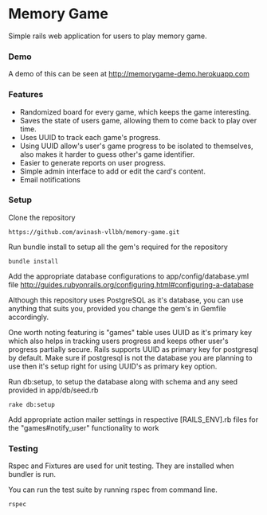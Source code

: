 # Memory Game

Simple rails web application for users to play memory game.

### Demo

A demo of this can be seen at
http://memorygame-demo.herokuapp.com


### Features

* Randomized board for every game, which keeps the game interesting.
* Saves the state of users game, allowing them to come back to play over time.
* Uses UUID to track each game's progress.
* Using UUID allow's user's game progress to be isolated to themselves, also makes it harder to guess other's game identifier.
* Easier to generate reports on user progress.
* Simple admin interface to add or edit the card's content.
* Email notifications

### Setup

Clone the repository
```
https://github.com/avinash-vllbh/memory-game.git
```
Run bundle install to setup all the gem's required for the repository
```
bundle install
```

Add the appropriate database configurations to app/config/database.yml file
http://guides.rubyonrails.org/configuring.html#configuring-a-database

Although this repository uses PostgreSQL as it's database, you can use anything that suits you, provided you change the gem's in Gemfile accordingly.

One worth noting featuring is "games" table uses UUID as it's primary key which also helps in tracking users progress and keeps other user's progress partially secure. Rails supports UUID as primary key for postgresql by default. Make sure if postgresql is not the database you are planning to use then it's setup right for using UUID's as primary key option.

Run db:setup, to setup the database along with schema and any seed provided in app/db/seed.rb
```
rake db:setup
```

Add appropriate action mailer settings in respective [RAILS_ENV].rb files for the "games#notify_user" functionality to work

### Testing

Rspec and Fixtures are used for unit testing. They are installed when bundler is run.

You can run the test suite by running rspec from command line.
```
rspec
```